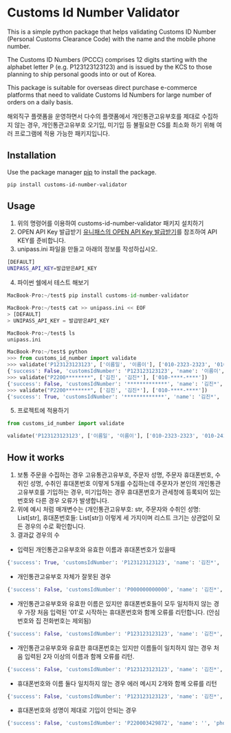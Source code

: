 # Customs Id Number Validator

This is a simple python package that helps validating Customs ID Number (Personal Customs Clearance Code) with the name and the mobile phone number.

The Customs ID Numbers (PCCC) comprises 12 digits starting with the alphabet letter P (e.g. P123123123123) and is issued by the KCS to those planning to ship personal goods into or out of Korea.

This package is suitable for overseas direct purchase e-commerce platforms that need to validate Customs Id Numbers for large number of orders on a daily basis.

해외직구 플랫폼을 운영하면서 다수의 플랫폼에서 개인통관고유부호를 제대로 수집하지 않는 경우, 개인통관고유부호 오기입, 미기입 등 불필요한 CS를 최소화 하기 위해 여러 프로그램에 적용 가능한 패키지입니다. 

## Installation
Use the package manager [pip](https://pip.pypa.io/en/stable/) to install the package.

```bash
pip install customs-id-number-validator
```

## Usage
1. 위의 명령어를 이용하여 customs-id-number-validator 패키지 설치하기
2. OPEN API Key 발급받기
    <a href="https://blog.naver.com/k_customs/222049852125">유니패스의 OPEN API Key 발급받기</a>를 참조하여 API KEY를 준비합니다.
3. unipass.ini 파일을 만들고 아래의 정보를 작성하십시오.

```bash
[DEFAULT]
UNIPASS_API_KEY=발급받은API_KEY
```

4. 파이썬 쉘에서 테스트 해보기
```python
MacBook-Pro:~/test$ pip install customs-id-number-validator

MacBook-Pro:~/test$ cat >> unipass.ini << EOF 
> [DEFAULT]
> UNIPASS_API_KEY = 발급받은API_KEY

MacBook-Pro:~/test$ ls
unipass.ini    

MacBook-Pro:~/test$ python
>>> from customs_id_number import validate
>>> validate('P123123123123', ['이름일', '이름이'], ['010-2323-2323', '010-2424-2424'])
{'success': False, 'customsIdNumber': 'P123123123123', 'name': '이름이', 'phone': '010-2424-2424', 'errors': ['납세의무자 개인통관고유부호가 존재하지 않습니다.']}
>>> validate("P2200********", ['김진', '김진*'], ['010-****-****'])
{'success': False, 'customsIdNumber': '*************', 'name': '김진*', 'phone': '010-****-****', 'errors': ['납세의무자 휴대전화번호가 일치하지 않습니다.']}
>>> validate("P2200********", ['김진', '김진*'], ['010-****-****'])
{'success': True, 'customsIdNumber': '*************', 'name': '김진*', 'phone': '010-****-****', 'errors': []}
```

5. 프로젝트에 적용하기
```python
from customs_id_number import validate

validate('P123123123123', ['이름일', '이름이'], ['010-2323-2323', '010-2424-2424'])
```

## How it works

1. 보통 주문을 수집하는 경우 고유통관고유부호, 주문자 성명, 주문자 휴대폰번호, 수취인 성명, 수취인 휴대폰번호 이렇게 5개를 수집하는데 주문자가 본인의 개인통관고유부호를 기입하는 경우, 미기입하는 경우 휴대폰번호가 관세청에 등록되어 있는 번호와 다른 경우 오류가 발생합니다.
2. 위에 예시 처럼 매개변수는 (개인통관고유부호: str, 주문자와 수취인 성명: List[str], 휴대폰번호들: List[str]) 이렇게 세 가지이며 리스트 크기는 상관없이 모든 경우의 수로 확인합니다.
3. 결과값 경우의 수<br />

- 입력된 개인통관고유부호와 유효한 이름과 휴대폰번호가 있을때
```python
{'success': True, 'customsIdNumber': 'P123123123123', 'name': '김진*', 'phone': '010-****-****', 'errors': []}
```
- 개인통관고유부호 자체가 잘못된 경우
```python
{'success': False, 'customsIdNumber': 'P000000000000', 'name': '김진*', 'phone': '010-****-****', 'errors': ['납세의무자 개인통관고유부호가 존재하지 않습니다.']}
```
- 개인통관고유부호와 유효한 이름은 있지만 휴대폰번호들이 모두 일치하지 않는 경우 가장 처음 입력된 '01'로 시작하는 휴대폰번호와 함께 오류를 리턴합니다. (안심번호와 집 전화번호는 제외됨)
```python
{'success': False, 'customsIdNumber': 'P123123123123', 'name': '김진*', 'phone': '010-****-****', 'errors': ['납세의무자 휴대전화번호가 일치하지 않습니다.']}
```
- 개인통관고유부호와 유효한 휴대폰번호는 있지만 이름들이 일치하지 않는 경우 처음 입력된 2자 이상의 이름과 함께 오류를 리턴.
```python
{'success': False, 'customsIdNumber': 'P123123123123', 'name': '김진*', 'phone': '010-****-****',, 'errors': ['입력하신 납세의무자명(김진)이 개인통관고유부호의 성명과 일치하지 않습니다. 납세의무자명(pltxNm)] 파라미터가 깨질경우 UTF-8로 변환하여 실행하십시오.']}
```
- 휴대폰번호와 이름 둘다 일치하지 않는 경우 에러 메시지 2개와 함께 오류를 리턴
```python
{'success': False, 'customsIdNumber': 'P123123123123', 'name': '김진*', 'phone': '010-****-****', 'errors': ['입력하신 납세의무자명(김진)이 개인통관고유부호의 성명과 일치하지 않습니다. 납세의무자명(pltxNm)] 파라미터가 깨질경우 UTF-8로 변환하여 실행하십시오.', '납세의무자 휴대전화번호가 일치하지 않습니다.']}
```
- 휴대폰번호와 성명이 제대로 기입이 안되는 경우
```python
{'success': False, 'customsIdNumber': 'P220003429872', 'name': '', 'phone': '', 'errors': ['납세의무자 성명은(는) 필수입력입니다.', '납세의무자 휴대전화번호은(는) 필수입력입니다.']}
```